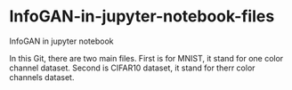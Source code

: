 # InfoGAN-in-jupyter-notebook-files
InfoGAN in jupyter notebook

In this Git, there are two main files. 
First is for MNIST, it stand for one color channel dataset.
Second is CIFAR10 dataset, it stand for therr color channels dataset.
